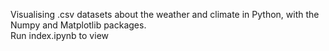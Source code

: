 Visualising .csv datasets about the weather and climate in Python, with the Numpy and Matplotlib packages.    
Run index.ipynb to view
